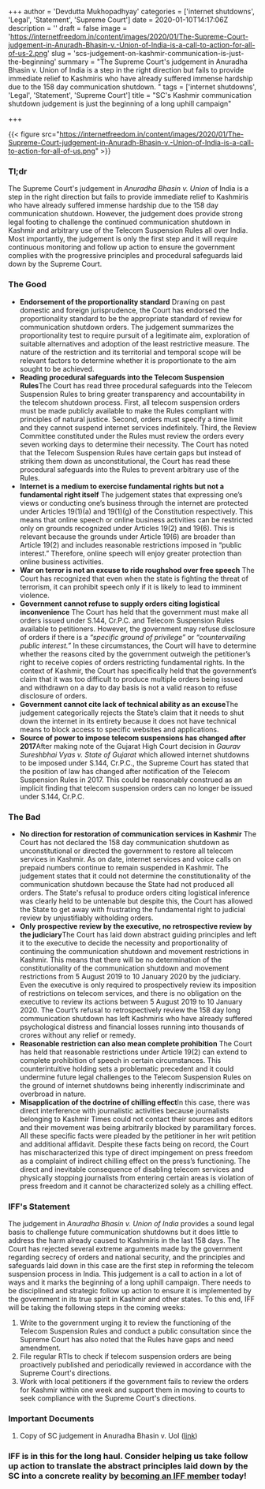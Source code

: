 +++
author = 'Devdutta Mukhopadhyay'
categories = ['internet shutdowns', 'Legal', 'Statement', 'Supreme Court']
date = 2020-01-10T14:17:06Z
description = ''
draft = false
image = 'https://internetfreedom.in/content/images/2020/01/The-Supreme-Court-judgement-in-Anuradh-Bhasin-v.-Union-of-India-is-a-call-to-action-for-all-of-us-2.png'
slug = 'scs-judgement-on-kashmir-communication-is-just-the-beginning'
summary = "The Supreme Court's judgement in Anuradha Bhasin v. Union of India is a step in the right direction but fails to provide immediate relief to Kashmiris who have already suffered immense hardship due to the 158 day communication shutdown. "
tags = ['internet shutdowns', 'Legal', 'Statement', 'Supreme Court']
title = "SC's Kashmir communication shutdown judgement is just the beginning of a long uphill campaign"

+++


{{< figure src="https://internetfreedom.in/content/images/2020/01/The-Supreme-Court-judgement-in-Anuradh-Bhasin-v.-Union-of-India-is-a-call-to-action-for-all-of-us.png" >}}

### Tl;dr

The Supreme Court's judgement in _Anuradha Bhasin v. Union_ of India is a step in the right direction but fails to provide immediate relief to Kashmiris who have already suffered immense hardship due to the 158 day communication shutdown. However, the judgement does provide strong legal footing to challenge the continued communication shutdown in Kashmir and arbitrary use of the Telecom Suspension Rules all over India. Most importantly, the judgement is only the first step and it will require continuous monitoring and follow up action to ensure the government complies with the progressive principles and procedural safeguards laid down by the Supreme Court.

### The Good

* ******Endorsement of the proportionality standard****** Drawing on past domestic and foreign jurisprudence, the Court has endorsed the proportionality standard to be the appropriate standard of review for communication shutdown orders. The judgement summarizes the proportionality test to require pursuit of a legitimate aim, exploration of suitable alternatives and adoption of the least restrictive measure. The nature of the restriction and its territorial and temporal scope will be relevant factors to determine whether it is proportionate to the aim sought to be achieved.
* ******Reading procedural safeguards into the Telecom Suspension Rules******The Court has read three procedural safeguards into the Telecom Suspension Rules to bring greater transparency and accountability in the telecom shutdown process. First, all telecom suspension orders must be made publicly available to make the Rules compliant with principles of natural justice. Second, orders must specify a time limit and they cannot suspend internet services indefinitely. Third, the Review Committee constituted under the Rules must review the orders every seven working days to determine their necessity. The Court has noted that the Telecom Suspension Rules have certain gaps but instead of striking them down as unconstitutional, the Court has read these procedural safeguards into the Rules to prevent arbitrary use of the Rules.
* ******Internet is a medium to exercise fundamental rights but not a fundamental right itself****** The judgement states that expressing one’s views or conducting one’s business through the internet are protected under Articles 19(1)(a) and 19(1)(g) of the Constitution respectively. This means that online speech or online business activities can be restricted only on grounds recognized under Articles 19(2) and 19(6). This is relevant because the grounds under Article 19(6) are broader than Article 19(2) and includes reasonable restrictions imposed in “public interest.” Therefore, online speech will enjoy greater protection than online business activities. 
* ******War on terror is not an excuse to ride roughshod over free speech****** The Court has recognized that even when the state is fighting the threat of terrorism, it can prohibit speech only if it is likely to lead to imminent violence.
* **Government cannot refuse to supply orders citing logistical inconvenience** The Court has held that the government must make all orders issued under S.144, Cr.P.C. and Telecom Suspension Rules available to petitioners. However, the government may refuse disclosure of orders if there is a _“specific ground of privilege”_ or _“countervailing public interest.”_ In these circumstances, the Court will have to determine whether the reasons cited by the government outweigh the petitioner’s right to receive copies of orders restricting fundamental rights. In the context of Kashmir, the Court has specifically held that the government’s claim that it was too difficult to produce multiple orders being issued and withdrawn on a day to day basis is not a valid reason to refuse disclosure of orders. 
* ******Government cannot cite lack of technical ability as an excuse******The judgement categorically rejects the State’s claim that it needs to shut down the internet in its entirety because it does not have technical means to block access to specific websites and applications.
* ******Source of power to impose**** telecom suspensions has ****changed after 2017******After making note of the Gujarat High Court decision in _Gaurav Sureshbhai Vyas v. State of Gujarat_ which allowed internet shutdowns to be imposed under S.144, Cr.P.C., the Supreme Court has stated that the position of law has changed after notification of the Telecom Suspension Rules in 2017. This could be reasonably construed as an implicit finding that telecom suspension orders can no longer be issued under S.144, Cr.P.C.

### The Bad

* **No direction for restoration of communication services in Kashmir** The Court has not declared the 158 day communication shutdown as unconstitutional or directed the government to restore all telecom services in Kashmir. As on date, internet services and voice calls on prepaid numbers continue to remain suspended in Kashmir. The judgement states that it could not determine the constitutionality of the communication shutdown because the State had not produced all orders. The State's refusal to produce orders citing logistical inference was clearly held to be untenable but despite this, the Court has allowed the State to get away with frustrating the fundamental right to judicial review by unjustifiably witholding orders. 
* **Only prospective review by the executive, no retrospective review by the judiciary**The Court has laid down abstract guiding principles and left it to the executive to decide the necessity and proportionality of continuing the communication shutdown and movement restrictions in Kashmir. This means that there will be no determination of the constitutionality of the communication shutdown and movement restrictions from 5 August 2019 to 10 January 2020 by the judiciary. Even the executive is only required to prospectively review its imposition of restrictions on telecom services, and there is no obligation on the executive to review its actions between 5 August 2019 to 10 January 2020. The Court’s refusal to retrospectively review the 158 day long communication shutdown has left Kashmiris who have already suffered psychological distress and financial losses running into thousands of crores without any relief or remedy.
* **Reasonable restriction can also mean complete prohibition** The Court has held that reasonable restrictions under Article 19(2) can extend to complete prohibition of speech in certain circumstances. This counterintuitive holding sets a problematic precedent and it could undermine future legal challenges to the Telecom Suspension Rules on the ground of internet shutdowns being inherently indiscriminate and overbroad in nature. 
* ******Misapplication of the doctrine of chilling effect******In this case, there was direct interference with journalistic activities because journalists belonging to Kashmir Times could not contact their sources and editors and their movement was being arbitrarily blocked by paramilitary forces. All these specific facts were pleaded by the petitioner in her writ petition and additional affidavit. Despite these facts being on record, the Court has mischaracterized this type of direct impingement on press freedom as a complaint of indirect chilling effect on the press’s functioning. The direct and inevitable consequence of disabling telecom services and physically stopping journalists from entering certain areas is violation of press freedom and it cannot be characterized solely as a chilling effect.

### IFF's Statement

The judgement in _Anuradha Bhasin v. Union of India_ provides a sound legal basis to challenge future communication shutdowns but it does little to address the harm already caused to Kashmiris in the last 158 days. The Court has rejected several extreme arguments made by the government regarding secrecy of orders and national security, and the principles and safeguards laid down in this case are the first step in reforming the telecom suspension process in India.  This judgement is a call to action in a lot of ways and it marks the beginning of a long uphill campaign. There needs to be disciplined and strategic follow up action to ensure it is implemented by the government in its true spirit in Kashmir and other states. To this end, IFF will be taking the following steps in the coming weeks:

1. Write to the government urging it to review the functioning of the Telecom Suspension Rules and conduct a public consultation since the Supreme Court has also noted that the Rules have gaps and need amendment.
2. File regular RTIs to check if telecom suspension orders are being proactively published and periodically reviewed in accordance with the Supreme Court's directions.
3. Work with local petitioners if the government fails to review the orders for Kashmir within one week and support them in moving to courts to seek compliance with the Supreme Court's directions.

### Important Documents

1. Copy of SC judgement in Anuradha Bhasin v. UoI ([link](https://main.sci.gov.in/supremecourt/2019/28817/28817_2019_2_1501_19350_Judgement_10-Jan-2020.pdf))

### IFF is in this for the long haul. Consider helping us take follow up action to translate the abstract principles laid down by the SC into a concrete reality by [becoming an IFF member](https://internetfreedom.in/donate/) today!







